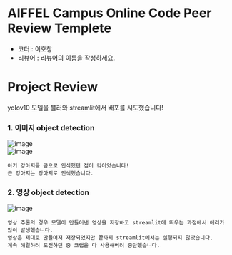 # AIFFEL Campus Online Code Peer Review Templete
- 코더 : 이호창
- 리뷰어 : 리뷰어의 이름을 작성하세요.


# Project Review
yolov10 모델을 불러와 streamlit에서 배포를 시도했습니다!  

### 1. 이미지 object detection
![image](https://github.com/user-attachments/assets/cfbbc666-8e23-4ae4-a20f-00322f2dfaeb)  
![image](https://github.com/user-attachments/assets/e2186e19-d01c-4be3-833e-da52971aeb80)  
```
아기 강아지를 곰으로 인식했던 점이 킼이었습니다!
큰 강아지는 강아지로 인색했습니다.  
```

### 2. 영상 object detection
![image](https://github.com/user-attachments/assets/5f749f70-205a-4caf-b877-be74a61411a2)  
```
영상 추론의 경우 모델이 만들어낸 영상을 저장하고 streamlit에 띄우는 과정에서 에러가 많이 발생했습니다.
영상은 제대로 만들어져 저장되었지만 끝까지 streamlit에서는 실행되지 않았습니다.
계속 해결하려 도전하던 중 코랩을 다 사용해버려 중단했습니다.  
```

